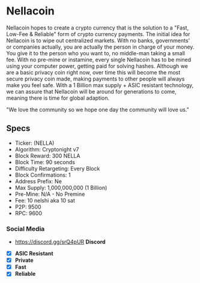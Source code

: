 # Nellacoin

Nellacoin hopes to create a crypto currency that is the solution to a "Fast, Low-Fee & Reliable" form of crypto currency payments. The initial idea for Nellacoin is to wipe out centralized markets. With no banks, governments' or companies actually, you are actually the person in charge of your money. You give it to the person who you want to, no middle-man taking a small fee. With no pre-mine or instamine, every single Nellacoin has to be mined using your computer power, getting paid for solving hashes. Although we are a basic privacy coin right now, over time this will become the most secure privacy coin made, making payments to other people will always make you feel safe. With a 1 Billion max supply + ASIC resistant technology, we can assure that Nellacoin will be around for generations to come, meaning there is time for global adaption.

"We love the community so we hope one day the community will love us."

## Specs
* Ticker: (NELLA)
* Algorithm: Cryptonight v7
* Block Reward: 300 NELLA
* Block Time: 90 seconds
* Difficulty Retargeting: Every Block
* Block Confirmations: 1
* Address Prefix: Ne
* Max Supply: 1,000,000,000 (1 Billion)
* Pre-Mine: N/A - No Premine
* Fee: 10 nelshi aka 10 sat
* P2P: 9500
* RPC: 9600

### Social Media
* https://discord.gg/srQ4pUR **Discord**

- [x] **ASIC Resistant**
- [x] **Private**
- [x] **Fast**
- [x] **Reliable**
